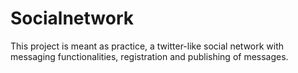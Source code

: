# Socialnetwork

This project is meant as practice, a twitter-like social network with messaging functionalities, registration and publishing of messages.
